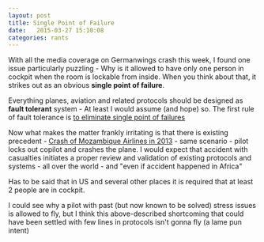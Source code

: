 ```yaml
---
layout: post
title: Single Point of Failure
date:   2015-03-27 15:10:08
categories: rants
---
```


With all the media coverage on Germanwings crash this week, I found one issue particularly puzzling - Why is it allowed to have only one person in cockpit when the room is lockable from inside. 
When you think about that, it strikes out as an obvious **single point of failure**. 

Everything planes, aviation and related protocols should be designed as **fault tolerant** system - At least I would assume (and hope) so.
The first rule of fault tolerance is [to eliminate single point of failures](http://en.wikipedia.org/wiki/Fault_tolerance#Requirements)

Now what makes the matter frankly irritating is that there is existing precedent - 
[Crash of Mozambique Airlines in 2013](http://en.wikipedia.org/wiki/LAM_Mozambique_Airlines_Flight_470) - 
same scenario - pilot locks out copilot and crashes the plane.
I would expect that accident with casualties initiates a proper review and validation of existing protocols and systems - all over the world - and "even if accident happened in Africa"  

Has to be said that in US and several other places it is required that at least 2 people are in cockpit. 

I could see why a pilot with past (but now known to be solved) stress issues is allowed to fly, but I think this above-described shortcoming that could
have been settled with few lines in protocols isn't gonna fly (a lame pun intent)


